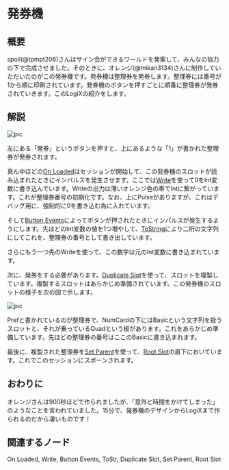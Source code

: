 <!-- NeosVR Techbook-->

# 発券機

## 概要

spoil(@tpmpt206)さんはサイン会ができるワールドを発案して、みんなの協力の下で完成させました。そのときに、オレンジ(@mikan3134)さんに制作していただいたのがこの発券機です。発券機は整理券を発券します。整理券には番号が1から順に印刷されています。発券機のボタンを押すごとに順番に整理券が発券されていきます。このLogiXの紹介をします。


## 解説

![pic](https://pbs.twimg.com/media/EaFAwgIUMAEJFAD?format=jpg&name=large "pic")

左にある「発券」というボタンを押すと、上にあるような「1」が書かれた整理券が発券されます。

真ん中ほどの[On Loaded](https://neosvrjp.memo.wiki/d/On%20loaded)はセッションが開始して、この発券機のスロットが読み込まれたときにインパルスを発生させます。ここでは[Write](https://neosvrjp.memo.wiki/d/Write)を使って0をInt変数に書き込んでいます。Writeの出力は薄いオレンジ色の帯でIntに繋がっています。これが整理券番号の初期化です。なお、上にPulseがありますが、これはデバッグ用に、強制的に0を書き込む為に入れています。

そして[Button Events](https://neosvrjp.memo.wiki/d/Button%20Events)によってボタンが押されたときにインパルスが発生するようにします。先ほどのInt変数の値を1つ増やして、[ToString](https://neosvrjp.memo.wiki/d/ToString)により二桁の文字列にしてこれを、整理券の番号として書き出しています。

さらにもう一つ先のWriteを使って、この数字は元のInt変数に書き込まれています。

次に、発券をする必要があります。[Duplicate Slot](https://neosvrjp.memo.wiki/d/Duplicate%20Slot)を使って、スロットを複製しています。複製するスロットはあらかじめ準備されています。この発券機のスロットの様子を次の図で示します。

![pic](https://pbs.twimg.com/media/EaJCCE-UwAAGFNa?format=jpg&name=large "pic")

Prefと書かれているのが整理券で、NumCardの下にはBasicという文字列を扱うスロットと、それが乗っているQuadという板があります。これをあらかじめ準備しています。先ほどの整理券の番号はここのBasicに書き込まれます。

最後に、複製された整理券を[Set Parent](https://neosvrjp.memo.wiki/d/Set%20Parent)を使って、[Root Slot](https://neosvrjp.memo.wiki/d/Root%20Slot)の直下においています。これでこのセッションにスポーンされます。

## おわりに

オレンジさんは900秒ほどで作られましたが、「意外と時間をかけてしまった」のようなことを言われていました。15分で、発券機のデザインからLogiXまで作られるのだから凄いものです！

## 関連するノード

On Loaded, Write, Button Events, ToStr, Duplicate Slot, Set Parent, Root Slot


<!-- ## 追記 -->